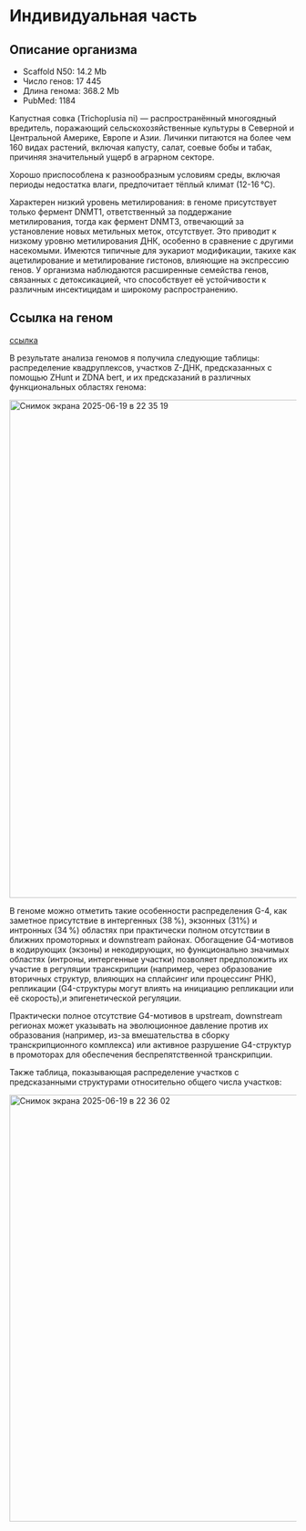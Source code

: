 # Индивидуальная часть

## Описание организма

- Scaffold N50: 14.2 Mb
- Число генов: 17 445
- Длина генома: 368.2 Mb
- PubMed: 1184


Капустная совка (Trichoplusia ni) — распространённый многоядный вредитель, поражающий сельскохозяйственные культуры в Северной и Центральной Америке, Европе и Азии. Личинки питаются на более чем 160 видах растений, включая капусту, салат, соевые бобы и табак, причиняя значительный ущерб в аграрном секторе.

Хорошо приспособлена к разнообразным условиям среды, включая периоды недостатка влаги, предпочитает тёплый климат (12-16 °C).

Характерен низкий уровень метилирования: в геноме присутствует только фермент DNMT1, ответственный за поддержание метилирования, тогда как фермент DNMT3, отвечающий за установление новых метильных меток, отсутствует. Это приводит к низкому уровню метилирования ДНК, особенно в сравнение с другими насекомыми. Имеются типичные для эукариот модификации, такихе как ацетилирование и метилирование гистонов, влияющие на экспрессию генов.
У организма наблюдаются расширенные семейства генов, связанных с детоксикацией, что способствует её устойчивости к различным инсектицидам и широкому распространению.

## Ссылка на геном

[ссылка](https://ftp.ncbi.nlm.nih.gov/genomes/all/GCF/003/590/095/GCF_003590095.1_tn1/)

В результате анализа геномов я получила следующие таблицы: распределение квадруплексов, участков Z-ДНК, предсказанных с помощью ZHunt и ZDNA bert, и их предсказаний в различных функциональных областях генома:

<img width="873" alt="Снимок экрана 2025-06-19 в 22 35 19" src="https://github.com/user-attachments/assets/46c61253-65aa-4cdb-a4d5-2e27901cfbe5" />


В геноме можно отметить такие особенности распределения G-4, как заметное присутствие в интергенных (38 %), экзонных (31%) и интронных (34 %) областях при практически полном отсутствии в ближних промоторных и downstream районах. Обогащение G4-мотивов в кодирующих (экзоны) и некодирующих, но функционально значимых областях (интроны, интергенные участки) позволяет предположить их участие в регуляции транскрипции (например, через образование вторичных структур, влияющих на сплайсинг или процессинг РНК), репликации (G4-структуры могут влиять на инициацию репликации или её скорость),и эпигенетической регуляции. 

Практически полное отсутствие G4-мотивов в upstream, downstream регионах может указывать на эволюционное давление против их образования (например, из-за вмешательства в  сборку транскрипционного комплекса) или активное разрушение G4-структур в промоторах для обеспечения беспрепятственной транскрипции.


Также таблица, показывающая распределение участков с предсказанными структурами относительно общего числа участков:

<img width="748" alt="Снимок экрана 2025-06-19 в 22 36 02" src="https://github.com/user-attachments/assets/97f95c38-754d-446c-9c37-7051839bb2e4" />



